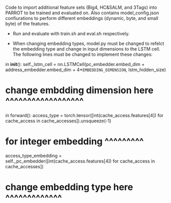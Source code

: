 Code to import additional feature sets (Big4, HC&SALM, and 3Tags) into PARROT to be trained and evaluated on. 
Also contains model_config.json confiurations to perform different embeddings (dynamic, byte, and small byte)
of the features. 

* Run and evaluate with train.sh and eval.sh respectively.

* When changing embedding types, model.py must be changed to refelct the embedding type and change in input 
dimensions to the LSTM cell. The following lines must be changed to implement these changes:

in __init__():
self._lstm_cell = nn.LSTMCell(pc_embedder.embed_dim + address_embedder.embed_dim + 4*`EMBEDDING_DIMENSION`, lstm_hidden_size)
#                                                     change embdding dimension here ^^^^^^^^^^^^^^^^^^

in forward():
access_type = torch.tensor([int(cache_access.features[4]) for cache_access in cache_accesses]).unsqueeze(-1)
# for integer embedding ^^^^^^^^^
access_type_embedding = self._pc_embedder([int(cache_access.features[4]) for cache_access in cache_accesses])
# change embedding type here ^^^^^^^^^^^^^




